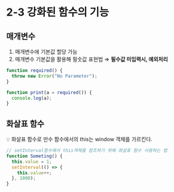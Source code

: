# 2-3 강화된 함수의 기능

## 매개변수

1. 매개변수에 기본값 할당 가능
2. 매개변수 기본값을 활용해 필숫값 표현법 ⇒ **필수값 미입력시, 예외처리**

```jsx
function required() {
  throw new Error("No Parameter");
}

function print(a = required()) {
  console.log(a);
}
```

## 화살표 함수

<aside>
💡 화살표 함수로 만수 함수에서의 this는 window 객체를 가르킨다.

</aside>

```jsx
// setInterval함수에서 this객체를 참조하기 위해 화살표 함수 사용하는 법
function Someting() {
  this.value = 1;
  setInterval(() => {
    this.value++;
  }, 1000);
}
```
